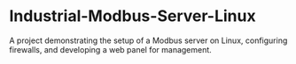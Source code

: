 # Industrial-Modbus-Server-Linux
A project demonstrating the setup of a Modbus server on Linux, configuring firewalls, and developing a web panel for management.
